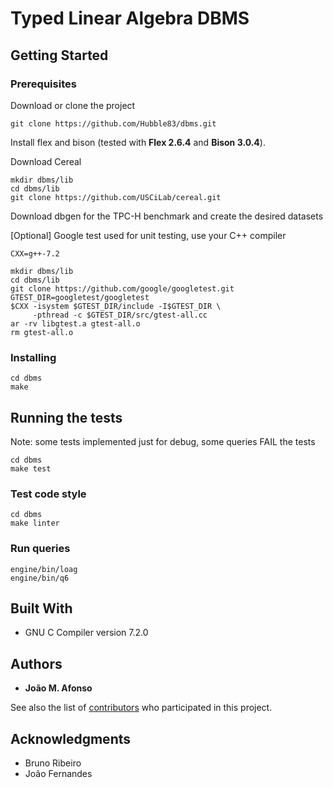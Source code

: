 # Typed Linear Algebra DBMS

<!--One Paragraph of project description goes here-->

## Getting Started

<!--These instructions will get you a copy of the project up and running on your local machine for development and testing purposes. See deployment for notes on how to deploy the project on a live system.-->

### Prerequisites

Download or clone the project

```
git clone https://github.com/Hubble83/dbms.git
```

Install flex and bison (tested with **Flex 2.6.4** and **Bison 3.0.4**).

Download Cereal

```
mkdir dbms/lib
cd dbms/lib
git clone https://github.com/USCiLab/cereal.git
```

Download dbgen for the TPC-H benchmark and create the desired datasets

[Optional] Google test used for unit testing, use your C++ compiler

```
CXX=g++-7.2

mkdir dbms/lib
cd dbms/lib
git clone https://github.com/google/googletest.git
GTEST_DIR=googletest/googletest
$CXX -isystem $GTEST_DIR/include -I$GTEST_DIR \
     -pthread -c $GTEST_DIR/src/gtest-all.cc
ar -rv libgtest.a gtest-all.o
rm gtest-all.o
```

### Installing

<!--A step by step series of examples that tell you have to get a development env running-->

<!--Say what the step will be-->

```
cd dbms
make
```

<!--And repeat-->

<!--```
until finished
```-->

<!--End with an example of getting some data out of the system or using it for a little demo-->

## Running the tests

<!--Explain how to run the automated tests for this system-->

<!--### Break down into end to end tests-->

<!--Explain what these tests test and why-->

Note: some tests implemented just for debug, some queries FAIL the tests

```
cd dbms
make test
```

### Test code style

```
cd dbms
make linter
```

<!--Explain what these tests test and why-->

<!--```
Give an example
```-->

<!--## Deployment-->

<!--Add additional notes about how to deploy this on a live system-->

### Run queries

```
engine/bin/loag
engine/bin/q6
```

## Built With

* GNU C Compiler version 7.2.0

<!--## Contributing-->

<!--Please read [CONTRIBUTING.md](https://gist.github.com/PurpleBooth/b24679402957c63ec426) for details on our code of conduct, and the process for submitting pull requests to us.-->

<!--## Versioning-->

<!--We use [SemVer](http://semver.org/) for versioning. For the versions available, see the [tags on this repository](https://github.com/your/project/tags).-->

## Authors

* **João M. Afonso**<!-- - *Initial work* - [PurpleBooth](https://github.com/PurpleBooth)-->

See also the list of [contributors](https://github.com/Hubble83/dbms/contributors) who participated in this project.

<!--## License-->

<!--This project is licensed under the MIT License - see the [LICENSE.md](LICENSE.md) file for details-->

## Acknowledgments

* Bruno Ribeiro
* João Fernandes

